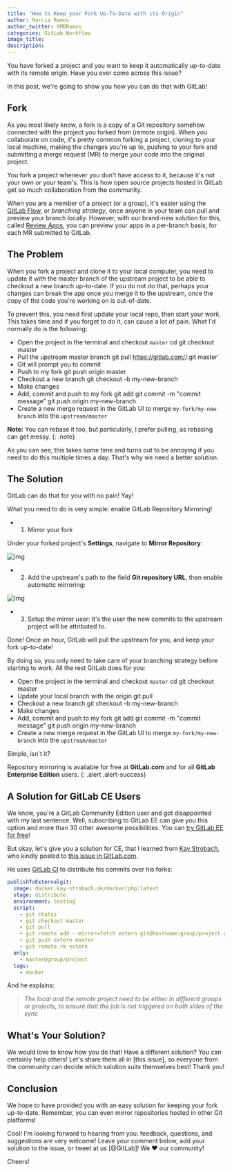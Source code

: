 ```yaml
---
title: "How to Keep your Fork Up-To-Date with its Origin"
author: Marcia Ramos
author_twitter: XMDRamos
categories: GitLab Workflow
image_title: 
description: 
---
```


You have forked a project and you want to keep it automatically up-to-date with its remote origin. Have you ever come across this issue? 

In this post, we're going to show you how you can do that with GitLab!

<!-- more -->

## Fork

As you most likely know, a fork is a copy of a Git repository somehow connected with the project you forked from (remote origin). When you collaborate on code, it's pretty common forking a project, cloning to your local machine, making the changes you're up to, pushing to your fork and submitting a merge request (MR) to merge your code into the original project.

You fork a project whenever you don't have access to it, because it's not your own or your team's. This is how open source projects hosted in GitLab get so much collaboration from the community.

When you are a member of a project (or a group), it's easier using the [GitLab Flow](/2014/09/29/gitlab-flow/), or _branching strategy_, once anyone in your team can pull and preview your branch locally. However, with our brand-new solution for this, called [Review Apps](/features/review-apps), you can preview your apps in a per-branch basis, for each MR submitted to GitLab.

## The Problem

When you fork a project and clone it to your local computer, you need to update it with the master branch of the upstream project to be able to checkout a new branch up-to-date. If you do not do that, perhaps your changes can break the app once you merge it to the upstream, once the copy of the code you're working on is out-of-date.

To prevent this, you need first update your local repo, then start your work. This takes time and if you forget to do it, can cause a lot of pain. What I'd normally do is the following:

- Open the project in the terminal and checkout `master`
    cd <directory>
    git checkout master
- Pull the upstream master branch
    git pull https://gitlab.com/<namespace>/<project>.git master`
- Git will prompt you to commit
- Push to my fork
    git push origin master
- Checkout a new branch
    git checkout -b my-new-branch
- Make changes
- Add, commit and push to my fork
    git add
    git commit -m "commit message"
    git push origin my-new-branch
- Create a new merge request in the GitLab UI to merge `my-fork/my-new-branch` into the `upstream/master`

**Note:** You can rebase it too, but particularly, I prefer pulling, as rebasing can get messy.
{: .note}

As you can see, this takes some time and turns out to be annoying if you need to do this multiple times a day. That's why we need a better solution.

## The Solution

GitLab can do that for you with no pain! Yay!

What you need to do is very simple: enable GitLab Repository Mirroring!

- 1. Mirror your fork

Under your forked project's **Settings**, navigate to **Mirror Repository**:

![img]()

- 2. Add the upstream's path to the field **Git repository URL**, then enable automatic mirroring:

![img]()

- 3. Setup the mirror user: it's the user the new commits to the upstream project will be attributed to.

Done! Once an hour, GitLab will pull the upstream for you, and keep your fork up-to-date!

By doing so, you only need to take care of your branching strategy before starting to work. All the rest GitLab does for you:

- Open the project in the terminal and checkout `master`
    cd <directory>
    git checkout master
- Update your local branch with the origin
    git pull
- Checkout a new branch
    git checkout -b my-new-branch
- Make changes
- Add, commit and push to my fork
    git add
    git commit -m "commit message"
    git push origin my-new-branch
- Create a new merge request in the GitLab UI to merge `my-fork/my-new-branch` into the `upstream/master`

Simple, isn't it? 

Repository mirroring is available for free at **GitLab.com** and for all **GitLab Enterprise Edition** users.
{: .alert .alert-success}

## A Solution for GitLab CE Users

We know, you're a GitLab Community Edition user and got disappointed with my last sentence. Well, subscribing to GitLab EE can give you this option and more than 30 other awesome possibilities. You can [try GitLab EE for free](/free-trial/)!

But okay, let's give you a solution for CE, that I learned from [Kay Strobach](https://gitlab.com/kaystrobach), who kindly posted to [this issue in GitLab.com](https://gitlab.com/gitlab-com/blog-posts/issues/299#note_18912122).

He uses [GitLab CI](/gitlab-ci/) to distribute his commits over his forks:

```yaml
publishToExternalgit:
  image: docker.kay-strobach.de/docker/php:latest
  stage: distribute
  environment: testing
  script:
    - git status
    - git checkout master
    - git pull
    - git remote add --mirror=fetch extern git@hostname:group/project.git || true
    - git push extern master
    - git remote rm extern
  only:
    - master@group/project
  tags:
    - docker
```

And he explains:

> _The local and the remote project need to be either in different groups or projects, to ensure that the job is not triggered on both sides of the sync_

## What's Your Solution?

We would love to know how you do that! Have a different solution? You can certainly help others! Let's share them all in [this issue], so everyone from the community can decide which solution suits themselves best! Thank you!

## Conclusion

We hope to have provided you with an easy solution for keeping your fork up-to-date. Remember, you can even mirror repositories hosted in other Git platforms!

Cool! I'm looking forward to hearing from you: feedback, questions, and suggestions are very welcome! Leave your comment below, add your solution to the issue, or tweet at us [@GitLab]! We ❤️ our community!

Cheers!




